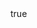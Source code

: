 ---
info:
  name: F/A-18C HORNET
  image: /img/aircraft/multirole/usa/9_fa-18c_hornet.png
  class: Многоцелевой
  country: США
  cost: 160
  year: 1987

body:
  hp: 10
  armor_front: 0
  armor_side: 0
  armor_rear: 0
  armor_top: 0
  ecm: 40
  stealth: Плохо
  air_detection: Оч. хорошо
  speed: 1000
  turn_radius: 400
  fuel: 5000
  tot: 150

autocannon:
  name: M61A1 Vulcan
  attr_fg: true
  ammo: 564
  range_ground: 2100
  range_helicopters: 1575
  range_airplanes: 2800
  accuracy: 40
  stabilizer: 40
  he_power: 1
  suppression: 92
  rate_of_fire: 4028

agm:
  name: AGM-65F Maverick
  attr_ptk: true
  attr_smn: true
  ammo: 4
  range_ground: 3325
  accuracy: 50
  stabilizer: 50
  ap_power: 30
  suppression: 150
  rate_of_fire: 30

aam:
  name: AIM-9M
  attr_fg: true
  attr_smn: true
  ammo: 2
  range_helicopters: 2100
  range_airplanes: 4200
  accuracy: 60
  stabilizer: 60
  he_power: 5
  suppression: 200
  rate_of_fire: 30
---
